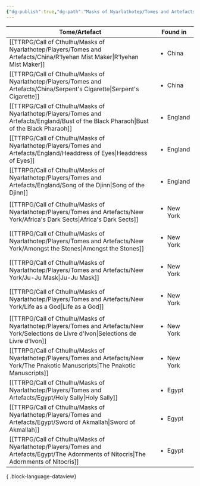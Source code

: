 ```yaml
---
{"dg-publish":true,"dg-path":"Masks of Nyarlathotep/Tomes and Artefacts/Tomes and Artefacts.md","permalink":"/masks-of-nyarlathotep/tomes-and-artefacts/tomes-and-artefacts/","hide":true,"tags":["TTRPG/Games/MoN"]}
---
```


| Tome/Artefact                                                                                                                                  | Found in                   |
| ---------------------------------------------------------------------------------------------------------------------------------------------- | -------------------------- |
| [[TTRPG/Call of Cthulhu/Masks of Nyarlathotep/Players/Tomes and Artefacts/China/R'lyehan Mist Maker\|R'lyehan Mist Maker]]                  | <ul><li>China</li></ul>    |
| [[TTRPG/Call of Cthulhu/Masks of Nyarlathotep/Players/Tomes and Artefacts/China/Serpent's Cigarette\|Serpent's Cigarette]]                  | <ul><li>China</li></ul>    |
| [[TTRPG/Call of Cthulhu/Masks of Nyarlathotep/Players/Tomes and Artefacts/England/Bust of the Black Pharaoh\|Bust of the Black Pharaoh]]    | <ul><li>England</li></ul>  |
| [[TTRPG/Call of Cthulhu/Masks of Nyarlathotep/Players/Tomes and Artefacts/England/Headdress of Eyes\|Headdress of Eyes]]                    | <ul><li>England</li></ul>  |
| [[TTRPG/Call of Cthulhu/Masks of Nyarlathotep/Players/Tomes and Artefacts/England/Song of the Djinn\|Song of the Djinn]]                    | <ul><li>England</li></ul>  |
| [[TTRPG/Call of Cthulhu/Masks of Nyarlathotep/Players/Tomes and Artefacts/New York/Africa's Dark Sects\|Africa's Dark Sects]]               | <ul><li>New York</li></ul> |
| [[TTRPG/Call of Cthulhu/Masks of Nyarlathotep/Players/Tomes and Artefacts/New York/Amongst the Stones\|Amongst the Stones]]                 | <ul><li>New York</li></ul> |
| [[TTRPG/Call of Cthulhu/Masks of Nyarlathotep/Players/Tomes and Artefacts/New York/Ju-Ju Mask\|Ju-Ju Mask]]                                 | <ul><li>New York</li></ul> |
| [[TTRPG/Call of Cthulhu/Masks of Nyarlathotep/Players/Tomes and Artefacts/New York/Life as a God\|Life as a God]]                           | <ul><li>New York</li></ul> |
| [[TTRPG/Call of Cthulhu/Masks of Nyarlathotep/Players/Tomes and Artefacts/New York/Selections de Livre d'Ivon\|Selections de Livre d'Ivon]] | <ul><li>New York</li></ul> |
| [[TTRPG/Call of Cthulhu/Masks of Nyarlathotep/Players/Tomes and Artefacts/New York/The Pnakotic Manuscripts\|The Pnakotic Manuscripts]]     | <ul><li>New York</li></ul> |
| [[TTRPG/Call of Cthulhu/Masks of Nyarlathotep/Players/Tomes and Artefacts/Egypt/Holy Sally\|Holy Sally]]                                    | <ul><li>Egypt</li></ul>    |
| [[TTRPG/Call of Cthulhu/Masks of Nyarlathotep/Players/Tomes and Artefacts/Egypt/Sword of Akmallah\|Sword of Akmallah]]                      | <ul><li>Egypt</li></ul>    |
| [[TTRPG/Call of Cthulhu/Masks of Nyarlathotep/Players/Tomes and Artefacts/Egypt/The Adornments of Nitocris\|The Adornments of Nitocris]]    | <ul><li>Egypt</li></ul>    |

{ .block-language-dataview}